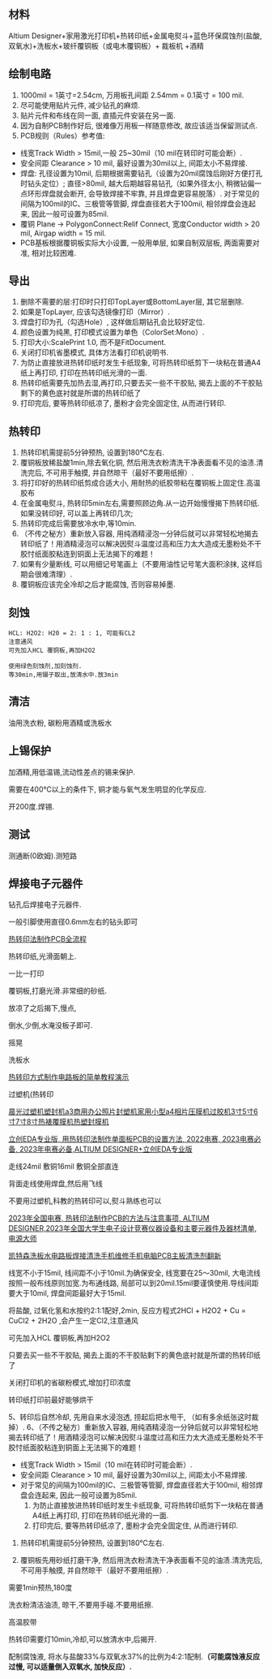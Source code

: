 ## 材料

Altium Designer+家用激光打印机+热转印纸+金属电熨斗+蓝色环保腐蚀剂(盐酸,双氧水)+洗板水+玻纤覆铜板（或电木覆铜板）+ 裁板机 +酒精

## 绘制电路

1. 1000mil = 1英寸=2.54cm, 万用板孔间距 2.54mm = 0.1英寸 = 100 mil.
2. 尽可能使用贴片元件, 减少钻孔的麻烦.
3. 贴片元件和布线在同一面, 直插元件安装在另一面.
4. 因为自制PCB制作好后, 很难像万用板一样随意修改, 故应该适当保留测试点.
5. PCB规则（Rules）参考值:

- 线宽Track Width > 15mil,一般 25~30mil（10 mil在转印时可能会断）.
- 安全间距 Clearance > 10 mil, 最好设置为30mil以上, 间距太小不易焊接.
- 焊盘:
  孔径设置为10mil, 后期根据需要钻孔（设置为20mil腐蚀后刚好方便打孔时钻头定位）;
  直径>80mil, 越大后期越容易钻孔（如果外径太小, 稍微钻偏一点环形焊盘就会断开, 会导致焊接不牢靠, 并且焊盘更容易脱落）.
  对于常见的间隔为100mil的IC、三极管等管脚, 焊盘直径若大于100mil, 相邻焊盘会连起来, 因此一般可设置为85mil.
- 覆铜 Plane -> PolygonConnect:Relif Connect, 宽度Conductor width > 20 mil, Airgap width = 15 mil.
- PCB基板根据覆铜板实际大小设置, 一般用单层, 如果自制双层板, 两面需要对准, 相对比较困难.

## 导出

1. 删除不需要的层:打印时只打印TopLayer或BottomLayer层, 其它层删除.
2. 如果是TopLayer, 应该勾选镜像打印（Mirror）.
3. 焊盘打印为孔（勾选Hole）, 这样做后期钻孔会比较好定位.
4. 颜色设置为纯黑, 打印模式设置为单色（ColorSet:Mono）.
5. 打印大小:ScalePrint 1.0, 而不是FitDocument.
6. 关闭打印机省墨模式, 具体方法看打印机说明书.
7. 为防止直接放进热转印纸时发生卡纸现象, 可将热转印纸剪下一块粘在普通A4纸上再打印, 打印在热转印纸光滑的一面.
8. 热转印纸需要先加热去湿,再打印,只要去买一些不干胶贴, 揭去上面的不干胶贴剩下的黄色底衬就是所谓的热转印纸了
9. 打印完后, 要等热转印纸凉了, 墨粉才会完全固定住, 从而进行转印.

## 热转印

1. 热转印机需提前5分钟预热, 设置到180℃左右.
2. 覆铜板放稀盐酸1min,除去氧化铜, 然后用洗衣粉清洗干净表面看不见的油渍.清洗完后, 不可用手触摸, 并自然晾干（最好不要用纸擦）.
3. 将打印好的热转印纸剪成合适大小, 用耐热的纸胶带粘在覆铜板上固定住.高温胶布
4. 在金属电熨斗, 热转印5min左右,需要照顾边角.从一边开始慢慢揭下热转印纸.如果没转印好, 可以盖上再转印几次;
5. 热转印完成后需要放冷水中,等10min.
6. （不传之秘方）重新放入容器, 用纯酒精浸泡一分钟后就可以非常轻松地揭去转印纸了！用酒精浸泡可以解决因熨斗温度过高和压力太大造成无墨粉处不干胶忖纸面胶粘连到铜面上无法揭下的难题！
7. 如果有少量断线, 可以用细记号笔画上（不要用油性记号笔大面积涂抹, 这样后期会很难清理）.
8.  覆铜板应该完全冷却之后才能腐蚀, 否则容易掉墨.

## 刻蚀

```
HCL: H2O2: H20 = 2: 1 : 1, 可能有CL2
注意通风
可先加入HCL 覆铜板,再加H2O2
```

```
使用绿色刻蚀剂,加刻蚀剂.
等30min,用镊子取出,放清水中.放3min
```

## 清洁

油用洗衣粉, 碳粉用酒精或洗板水

## 上锡保护

加酒精,用低温锡,流动性差点的锡来保护.

需要在400℃以上的条件下, 铜才能与氧气发生明显的化学反应.

开200度.焊锡.

## 测试

测通断(0欧姆).测短路

## 焊接电子元器件

钻孔后焊接电子元器件.

一般引脚使用直径0.6mm左右的钻头即可





[热转印法制作PCB全流程](https://www.bilibili.com/video/BV1bM411L7m9/?spm_id_from=333.337.search-card.all.click&vd_source=188a5e02d520f745e2a0cd650b30aa4b)

热转印纸,光滑面朝上.

一比一打印 

覆铜板,打磨光滑.非常细的砂纸.

放凉了之后揭下,慢点,

倒水,少倒,水淹没板子即可.

摇晃

洗板水

[热转印方式制作电路板的简单教程演示](https://www.bilibili.com/video/BV1oW411V7Mh/?spm_id_from=333.337.search-card.all.click&vd_source=188a5e02d520f745e2a0cd650b30aa4b)

 过塑机(热转印

[晨光过塑机塑封机a3商用办公照片封塑机家用小型a4相片压膜机过胶机3寸5寸6寸7寸8寸热裱覆膜机热塑封膜机](https://detail.tmall.com/item.htm?ali_refid=a3_430582_1006:1151622608:N:NL8fX+ctf5/Gu4x4nwQz3Q==:5b616b208f7ae5170f8a0218403df8fe&ali_trackid=162_5b616b208f7ae5170f8a0218403df8fe&id=626388321577&spm=a21n57.1.item.1)

[立创EDA专业版, 用热转印法制作单面板PCB的设置方法, 2022电赛, 2023电赛必备, 2023年电赛必备,ALTIUM DESIGNER+立创EDA专业版](https://www.bilibili.com/video/BV1b14y1a7en/?spm_id_from=333.337.search-card.all.click&vd_source=188a5e02d520f745e2a0cd650b30aa4b)

走线24mil 敷铜16mil 敷铜全部直连

背面走线使用焊盘,然后用飞线

不要用过塑机,科教的热转印可以,熨斗熟练也可以

[2023年全国电赛, 热转印法制作PCB的方法与注意事项, ALTIUM DESIGNER,2023年全国大学生电子设计竞赛仪器设备和主要元器件及器材清单,电源大师](https://www.bilibili.com/video/BV1yu411H7Qi/?spm_id_from=333.337.search-card.all.click&vd_source=188a5e02d520f745e2a0cd650b30aa4b)

[凯特森洗板水电路板焊接清洗手机维修手机电脑PCB主板清洗剂翻新](https://item.taobao.com/item.htm?abbucket=6&id=674450808501&ns=1&spm=a21n57.1.item.4.4d53523cbg2cOJ)



线宽不小于15mil, 线间距不小于10mil.为确保安全, 线宽要在25～30mil, 大电流线按照一般布线原则加宽.为布通线路, 局部可以到20mil.15mil要谨慎使用.导线间距要大于10mil, 焊盘间距最好大于15mil.

将盐酸, 过氧化氢和水按约2:1:1配好,2min, 反应方程式2HCl + H2O2 + Cu = CuCl2 + 2H2O ,会产生一定Cl2,注意通风

可先加入HCL 覆铜板,再加H2O2

只要去买一些不干胶贴, 揭去上面的不干胶贴剩下的黄色底衬就是所谓的热转印纸了

关闭打印机的省碳粉模式,增加打印浓度

转印纸打印前最好能够烘干

5、转印后自然冷却, 先用自来水浸泡透, 捞起后把水甩干, （如有多余纸张这时裁掉）.
6、（不传之秘方）重新放入容器, 用纯酒精浸泡一分钟后就可以非常轻松地揭去转印纸了！用酒精浸泡可以解决因熨斗温度过高和压力太大造成无墨粉处不干胶忖纸面胶粘连到铜面上无法揭下的难题！



- 线宽Track Width > 15mil（10 mil在转印时可能会断）.
- 安全间距 Clearance > 10 mil, 最好设置为30mil以上, 间距太小不易焊接.
- 对于常见的间隔为100mil的IC、三极管等管脚, 焊盘直径若大于100mil, 相邻焊盘会连起来, 因此一般可设置为85mil.
  1. 为防止直接放进热转印纸时发生卡纸现象, 可将热转印纸剪下一块粘在普通A4纸上再打印, 打印在热转印纸光滑的一面.
  2. 打印完后, 要等热转印纸凉了, 墨粉才会完全固定住, 从而进行转印.

1. 热转印机需提前5分钟预热, 设置到180℃左右.

1. 覆铜板先用砂纸打磨干净, 然后用洗衣粉清洗干净表面看不见的油渍.清洗完后, 不可用手触摸, 并自然晾干（最好不要用纸擦）.

需要1min预热,180度

洗衣粉清洁油渍, 晾干,不要用手碰.不要用纸擦.

高温胶带

热转印需要灯10min,冷却,可以放清水中,后揭开.

配制腐蚀液, 将水与盐酸33%与双氧水37%的比例为4:2:1配制.**（可能腐蚀液反应过慢, 可以适量倒入双氧水, 加快反应）.**



